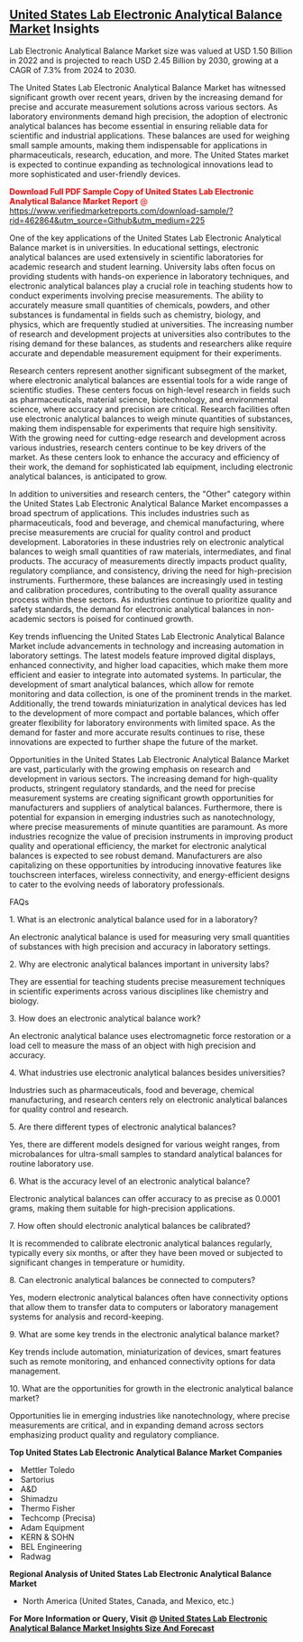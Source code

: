 <h2><a href="https://www.verifiedmarketreports.com/download-sample/?rid=462864&amp;utm_source=Github&amp;utm_medium=225" target="_blank">United States Lab Electronic Analytical Balance Market</a> Insights</h2><p>Lab Electronic Analytical Balance Market size was valued at USD 1.50 Billion in 2022 and is projected to reach USD 2.45 Billion by 2030, growing at a CAGR of 7.3% from 2024 to 2030.</p><p> <p>The United States Lab Electronic Analytical Balance Market has witnessed significant growth over recent years, driven by the increasing demand for precise and accurate measurement solutions across various sectors. As laboratory environments demand high precision, the adoption of electronic analytical balances has become essential in ensuring reliable data for scientific and industrial applications. These balances are used for weighing small sample amounts, making them indispensable for applications in pharmaceuticals, research, education, and more. The United States market is expected to continue expanding as technological innovations lead to more sophisticated and user-friendly devices. </p> <p><p><span class=""><span style="color: #ff0000;"><strong>Download Full PDF Sample Copy of United States Lab Electronic Analytical Balance Market Report</strong> @ </span><a href="https://www.verifiedmarketreports.com/download-sample/?rid=462864&amp;utm_source=Github&amp;utm_medium=225" target="_blank">https://www.verifiedmarketreports.com/download-sample/?rid=462864&amp;utm_source=Github&amp;utm_medium=225</a></span></p></p> <p>One of the key applications of the United States Lab Electronic Analytical Balance market is in universities. In educational settings, electronic analytical balances are used extensively in scientific laboratories for academic research and student learning. University labs often focus on providing students with hands-on experience in laboratory techniques, and electronic analytical balances play a crucial role in teaching students how to conduct experiments involving precise measurements. The ability to accurately measure small quantities of chemicals, powders, and other substances is fundamental in fields such as chemistry, biology, and physics, which are frequently studied at universities. The increasing number of research and development projects at universities also contributes to the rising demand for these balances, as students and researchers alike require accurate and dependable measurement equipment for their experiments. <p>Research centers represent another significant subsegment of the market, where electronic analytical balances are essential tools for a wide range of scientific studies. These centers focus on high-level research in fields such as pharmaceuticals, material science, biotechnology, and environmental science, where accuracy and precision are critical. Research facilities often use electronic analytical balances to weigh minute quantities of substances, making them indispensable for experiments that require high sensitivity. With the growing need for cutting-edge research and development across various industries, research centers continue to be key drivers of the market. As these centers look to enhance the accuracy and efficiency of their work, the demand for sophisticated lab equipment, including electronic analytical balances, is anticipated to grow. <p>In addition to universities and research centers, the "Other" category within the United States Lab Electronic Analytical Balance Market encompasses a broad spectrum of applications. This includes industries such as pharmaceuticals, food and beverage, and chemical manufacturing, where precise measurements are crucial for quality control and product development. Laboratories in these industries rely on electronic analytical balances to weigh small quantities of raw materials, intermediates, and final products. The accuracy of measurements directly impacts product quality, regulatory compliance, and consistency, driving the need for high-precision instruments. Furthermore, these balances are increasingly used in testing and calibration procedures, contributing to the overall quality assurance process within these sectors. As industries continue to prioritize quality and safety standards, the demand for electronic analytical balances in non-academic sectors is poised for continued growth. <p>Key trends influencing the United States Lab Electronic Analytical Balance Market include advancements in technology and increasing automation in laboratory settings. The latest models feature improved digital displays, enhanced connectivity, and higher load capacities, which make them more efficient and easier to integrate into automated systems. In particular, the development of smart analytical balances, which allow for remote monitoring and data collection, is one of the prominent trends in the market. Additionally, the trend towards miniaturization in analytical devices has led to the development of more compact and portable balances, which offer greater flexibility for laboratory environments with limited space. As the demand for faster and more accurate results continues to rise, these innovations are expected to further shape the future of the market. <p>Opportunities in the United States Lab Electronic Analytical Balance Market are vast, particularly with the growing emphasis on research and development in various sectors. The increasing demand for high-quality products, stringent regulatory standards, and the need for precise measurement systems are creating significant growth opportunities for manufacturers and suppliers of analytical balances. Furthermore, there is potential for expansion in emerging industries such as nanotechnology, where precise measurements of minute quantities are paramount. As more industries recognize the value of precision instruments in improving product quality and operational efficiency, the market for electronic analytical balances is expected to see robust demand. Manufacturers are also capitalizing on these opportunities by introducing innovative features like touchscreen interfaces, wireless connectivity, and energy-efficient designs to cater to the evolving needs of laboratory professionals. <p>FAQs</p> <p>1. What is an electronic analytical balance used for in a laboratory?</p> <p>An electronic analytical balance is used for measuring very small quantities of substances with high precision and accuracy in laboratory settings.</p> <p>2. Why are electronic analytical balances important in university labs?</p> <p>They are essential for teaching students precise measurement techniques in scientific experiments across various disciplines like chemistry and biology.</p> <p>3. How does an electronic analytical balance work?</p> <p>An electronic analytical balance uses electromagnetic force restoration or a load cell to measure the mass of an object with high precision and accuracy.</p> <p>4. What industries use electronic analytical balances besides universities?</p> <p>Industries such as pharmaceuticals, food and beverage, chemical manufacturing, and research centers rely on electronic analytical balances for quality control and research.</p> <p>5. Are there different types of electronic analytical balances?</p> <p>Yes, there are different models designed for various weight ranges, from microbalances for ultra-small samples to standard analytical balances for routine laboratory use.</p> <p>6. What is the accuracy level of an electronic analytical balance?</p> <p>Electronic analytical balances can offer accuracy to as precise as 0.0001 grams, making them suitable for high-precision applications.</p> <p>7. How often should electronic analytical balances be calibrated?</p> <p>It is recommended to calibrate electronic analytical balances regularly, typically every six months, or after they have been moved or subjected to significant changes in temperature or humidity.</p> <p>8. Can electronic analytical balances be connected to computers?</p> <p>Yes, modern electronic analytical balances often have connectivity options that allow them to transfer data to computers or laboratory management systems for analysis and record-keeping.</p> <p>9. What are some key trends in the electronic analytical balance market?</p> <p>Key trends include automation, miniaturization of devices, smart features such as remote monitoring, and enhanced connectivity options for data management.</p> <p>10. What are the opportunities for growth in the electronic analytical balance market?</p> <p>Opportunities lie in emerging industries like nanotechnology, where precise measurements are critical, and in expanding demand across sectors emphasizing product quality and regulatory compliance.</p> </p><p><strong>Top United States Lab Electronic Analytical Balance Market Companies</strong></p><div data-test-id=""><p><li>Mettler Toledo</li><li> Sartorius</li><li> A&D</li><li> Shimadzu</li><li> Thermo Fisher</li><li> Techcomp (Precisa)</li><li> Adam Equipment</li><li> KERN & SOHN</li><li> BEL Engineering</li><li> Radwag</li></p><div><strong>Regional Analysis of&nbsp;United States Lab Electronic Analytical Balance Market</strong></div><ul><li dir="ltr"><p dir="ltr">North America&nbsp;(United States, Canada, and Mexico, etc.)</p></li></ul><p><strong>For More Information or Query, Visit @&nbsp;</strong><strong><a href="https://www.verifiedmarketreports.com/product/lab-electronic-analytical-balance-market/?utm_source=Github&amp;utm_medium=225" target="_blank">United States Lab Electronic Analytical Balance Market Insights Size And Forecast</a></strong></p></div>
